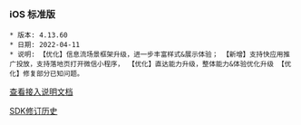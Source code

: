 ### iOS 标准版

```
* 版本: 4.13.60
* 日期: 2022-04-11
* 说明: 【优化】信息流场景框架升级，进一步丰富样式&展示体验； 【新增】支持快应用推广投放，支持落地页打开微信小程序， 【优化】直达能力升级，整体能力&体验优化升级 【优化】修复部分已知问题。
```

[查看接入说明文档](https://developers.adnet.qq.com/doc/ios/guide)

[SDK修订历史](https://developers.adnet.qq.com/doc/ios/union/union_version)
